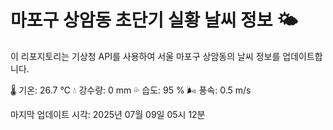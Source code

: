 
# 마포구 상암동 초단기 실황 날씨 정보 🌤️

이 리포지토리는 기상청 API를 사용하여 서울 마포구 상암동의 날씨 정보를 업데이트합니다. 

🌡️ 기온: 26.7 ℃
💧 강수량: 0 mm
💦 습도: 95 %
🌬️ 풍속: 0.5 m/s

마지막 업데이트 시각: 2025년 07월 09일 05시 12분    
